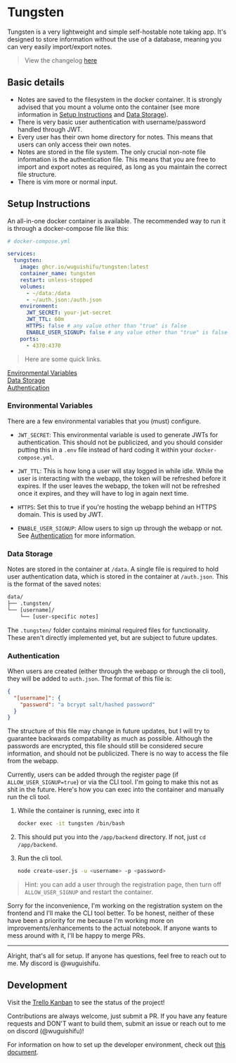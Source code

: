 # Tungsten

Tungsten is a very lightweight and simple self-hostable note taking app. It's designed to store information without the use of a database, meaning you can very easily import/export notes.

> View the changelog [here](https://github.com/wuguishifu/tungsten/blob/master/CHANGELOG.md)

## Basic details

- Notes are saved to the filesystem in the docker container. It is strongly advised that you mount a volume onto the container (see more information in [Setup Instructions](#setup-instructions) and [Data Storage](#data-storage)).
- There is very basic user authentication with username/password handled through JWT.
- Every user has their own home directory for notes. This means that users can only access their own notes.
- Notes are stored in the file system. The only crucial non-note file information is the authentication file. This means that you are free to import and export notes as required, as long as you maintain the correct file structure.
- There is vim more or normal input.

## Setup Instructions

An all-in-one docker container is available. The recommended way to run it is through a docker-compose file like this:

```yml
# docker-compose.yml

services:
  tungsten:
    image: ghcr.io/wuguishifu/tungsten:latest
    container_name: tungsten
    restart: unless-stopped
    volumes:
      - ~/data:/data
      - ~/auth.json:/auth.json
    environment:
      JWT_SECRET: your-jwt-secret
      JWT_TTL: 60m
      HTTPS: false # any value other than "true" is false
      ENABLE_USER_SIGNUP: false # any value other than "true" is false
    ports:
      - 4370:4370
```

> Here are some quick links.

[Environmental Variables](#environmental-variables)<br>
[Data Storage](#data-storage)<br>
[Authentication](#authentication)

### Environmental Variables

There are a few environmental variables that you (must) configure.

- `JWT_SECRET`: This environmental variable is used to generate JWTs for authentication. This should not be publicized, and you should consider putting this in a `.env` file instead of hard coding it within your `docker-compose.yml`.

- `JWT_TTL`: This is how long a user will stay logged in while idle. While the user is interacting with the webapp, the token will be refreshed before it expires. If the user leaves the webapp, the token will not be refreshed once it expires, and they will have to log in again next time.

- `HTTPS`: Set this to true if you're hosting the webapp behind an HTTPS domain. This is used by JWT.

- `ENABLE_USER_SIGNUP`: Allow users to sign up through the webapp or not. See [Authentication](#authentication) for more information.

### Data Storage

Notes are stored in the container at `/data`. A single file is required to hold user authentication data, which is stored in the container at `/auth.json`. This is the format of the saved notes:

```txt
data/
├── .tungsten/
└── [username]/
    └── [user-specific notes]
```

The `.tungsten/` folder contains minimal required files for functionality. These aren't directly implemented yet, but are subject to future updates.

### Authentication

When users are created (either through the webapp or through the cli tool), they will be added to `auth.json`. The format of this file is:

```json
{
  "[username]": {
    "password": "a bcrypt salt/hashed password"
  }
}
```

The structure of this file may change in future updates, but I will try to guarantee backwards compatability as much as possible. Although the passwords are encrypted, this file should still be considered secure information, and should not be publicized. There is no way to access the file from the webapp.

Currently, users can be added through the register page (if `ALLOW_USER_SIGNUP=true`) or via the CLI tool. I'm going to make this not as shit in the future. Here's how you can exec into the container and manually run the cli tool.

1. While the container is running, exec into it

    ```bash
    docker exec -it tungsten /bin/bash
    ```

2. This should put you into the `/app/backend` directory. If not, just `cd /app/backend`.

3. Run the cli tool.

    ```bash
    node create-user.js -u <username> -p <password>
    ```

> Hint: you can add a user through the registration page, then turn off `ALLOW_USER_SIGNUP` and restart the container.

Sorry for the inconvenience, I'm working on the registration system on the frontend and I'll make the CLI tool better. To be honest, neither of these have been a priority for me because I'm working more on improvements/enhancements to the actual notebook. If anyone wants to mess around with it, I'll be happy to merge PRs.

---

Alright, that's all for setup. If anyone has questions, feel free to reach out to me. My discord is @wuguishifu.

## Development

Visit the [Trello Kanban](https://trello.com/b/wL2Bg5XN/tungsten) to see the status of the project!

Contributions are always welcome, just submit a PR. If you have any feature requests and DON'T want to build them, submit an issue or reach out to me on discord (@wuguishifu)!

For information on how to set up the developer environment, check out [this document](https://github.com/wuguishifu/tungsten/blob/master/DEVELOPER%20SETUP.md).
